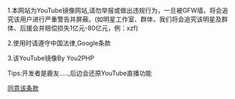 
1.本网站为YouTube镜像网站,请勿举报或做出违规行为，一旦被GFW墙，将会追究该用户进行严重警告并屏蔽。(如明星工作室、群体，我们将会追究该明星及群体、后援会并赔偿损失1亿元-80亿元，例：xzf)

2.使用时请遵守中国法律,Google条款

3.该YouTube镜像By You2PHP

Tips:开发者是鹿友.....,后边会还原YouTube直播功能

[同意该条款](http://www.ytbcnimg.xyz/youtube/)
